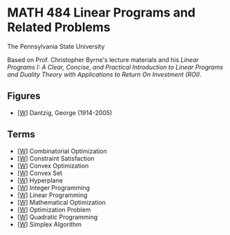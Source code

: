 # MATH 484 Linear Programs and Related Problems

The Pennsylvania State University

Based on Prof. Christopher Byrne's lecture materials and his _Linear Programs I: A Clear, Concise, and Practical Introduction to Linear Programs and Duality Theory with Applications to Return On Investment (ROI)_.

## Figures

* [[W](https://en.wikipedia.org/wiki/George_Dantzig)] Dantzig, George (1914-2005)

## Terms

* [[W](https://en.wikipedia.org/wiki/Combinatorial_optimization)] Combinatorial Optimization
* [[W](https://en.wikipedia.org/wiki/Constraint_satisfaction)] Constraint Satisfaction
* [[W](https://en.wikipedia.org/wiki/Convex_optimization)] Convex Optimization
* [[W](https://en.wikipedia.org/wiki/Convex_set)] Convex Set
* [[W](https://en.wikipedia.org/wiki/Hyperplane)] Hyperplane
* [[W](https://en.wikipedia.org/wiki/Integer_programming)] Integer Programming
* [[W](https://en.wikipedia.org/wiki/Linear_programming)] Linear Programming
* [[W](https://en.wikipedia.org/wiki/Mathematical_optimization)] Mathematical Optimization
* [[W](https://en.wikipedia.org/wiki/Optimization_problem)] Optimization Problem
* [[W](https://en.wikipedia.org/wiki/Quadratic_programming)] Quadratic Programming
* [[W](https://en.wikipedia.org/wiki/Simplex_algorithm)] Simplex Algorithm